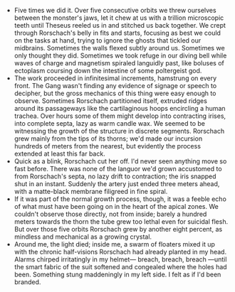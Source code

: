 * Five times we did it. Over five consecutive orbits we threw ourselves between the monster's jaws, let it chew at us with a trillion microscopic teeth until Theseus reeled us in and stitched us back together. We crept through Rorschach's belly in fits and starts, focusing as best we could on the tasks at hand, trying to ignore the ghosts that tickled our midbrains. Sometimes the walls flexed subtly around us. Sometimes we only thought they did. Sometimes we took refuge in our diving bell while waves of charge and magnetism spiraled languidly past, like boluses of ectoplasm coursing down the intestine of some poltergeist god.
* The work proceeded in infinitesimal increments, hamstrung on every front. The Gang wasn't finding any evidence of signage or speech to decipher, but the gross mechanics of this thing were easy enough to observe. Sometimes Rorschach partitioned itself, extruded ridges around its passageways like the cartilaginous hoops encircling a human trachea. Over hours some of them might develop into contracting irises, into complete septa, lazy as warm candle wax. We seemed to be witnessing the growth of the structure in discrete segments. Rorschach grew mainly from the tips of its thorns; we'd made our incursion hundreds of meters from the nearest, but evidently the process extended at least this far back.
* Quick as a blink, Rorschach cut her off. I'd never seen anything move so fast before. There was none of the languor we'd grown accustomed to from Rorschach's septa, no lazy drift to contraction; the iris snapped shut in an instant. Suddenly the artery just ended three meters ahead, with a matte-black membrane filigreed in fine spiral.
* If it was part of the normal growth process, though, it was a feeble echo of what must have been going on in the heart of the apical zones. We couldn't observe those directly, not from inside; barely a hundred meters towards the thorn the tube grew too lethal even for suicidal flesh. But over those five orbits Rorschach grew by another eight percent, as mindless and mechanical as a growing crystal.
* Around me, the light died; inside me, a swarm of floaters mixed it up with the chronic half-visions Rorschach had already planted in my head. Alarms chirped irritatingly in my helmet— breach, breach, breach —until the smart fabric of the suit softened and congealed where the holes had been. Something stung maddeningly in my left side. I felt as if I'd been branded.